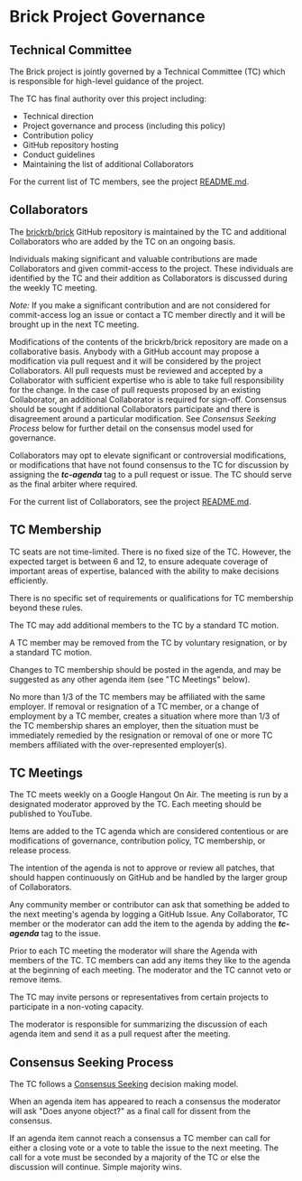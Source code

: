 # Brick Project Governance

## Technical Committee

The Brick project is jointly governed by a Technical Committee (TC)
which is responsible for high-level guidance of the project.

The TC has final authority over this project including:

* Technical direction
* Project governance and process (including this policy)
* Contribution policy
* GitHub repository hosting
* Conduct guidelines
* Maintaining the list of additional Collaborators

For the current list of TC members, see the project
[README.md](README.md#current-project-team-members).

## Collaborators

The [brickrb/brick](https://github.com/brickrb/brick) GitHub repository is
maintained by the TC and additional Collaborators who are added by the
TC on an ongoing basis.

Individuals making significant and valuable contributions are made
Collaborators and given commit-access to the project. These
individuals are identified by the TC and their addition as
Collaborators is discussed during the weekly TC meeting.

_Note:_ If you make a significant contribution and are not considered
for commit-access log an issue or contact a TC member directly and it
will be brought up in the next TC meeting.

Modifications of the contents of the brickrb/brick repository are made on
a collaborative basis. Anybody with a GitHub account may propose a
modification via pull request and it will be considered by the project
Collaborators. All pull requests must be reviewed and accepted by a
Collaborator with sufficient expertise who is able to take full
responsibility for the change. In the case of pull requests proposed
by an existing Collaborator, an additional Collaborator is required
for sign-off. Consensus should be sought if additional Collaborators
participate and there is disagreement around a particular
modification. See _Consensus Seeking Process_ below for further detail
on the consensus model used for governance.

Collaborators may opt to elevate significant or controversial
modifications, or modifications that have not found consensus to the
TC for discussion by assigning the ***tc-agenda*** tag to a pull
request or issue. The TC should serve as the final arbiter where
required.

For the current list of Collaborators, see the project
[README.md](README.md#current-project-team-members).

## TC Membership

TC seats are not time-limited.  There is no fixed size of the TC.
However, the expected target is between 6 and 12, to ensure adequate
coverage of important areas of expertise, balanced with the ability to
make decisions efficiently.

There is no specific set of requirements or qualifications for TC
membership beyond these rules.

The TC may add additional members to the TC by a standard TC motion.

A TC member may be removed from the TC by voluntary resignation, or by
a standard TC motion.

Changes to TC membership should be posted in the agenda, and may be
suggested as any other agenda item (see "TC Meetings" below).

No more than 1/3 of the TC members may be affiliated with the same
employer.  If removal or resignation of a TC member, or a change of
employment by a TC member, creates a situation where more than 1/3 of
the TC membership shares an employer, then the situation must be
immediately remedied by the resignation or removal of one or more TC
members affiliated with the over-represented employer(s).

## TC Meetings

The TC meets weekly on a Google Hangout On Air. The meeting is run by
a designated moderator approved by the TC. Each meeting should be
published to YouTube.

Items are added to the TC agenda which are considered contentious or
are modifications of governance, contribution policy, TC membership,
or release process.

The intention of the agenda is not to approve or review all patches,
that should happen continuously on GitHub and be handled by the larger
group of Collaborators.

Any community member or contributor can ask that something be added to
the next meeting's agenda by logging a GitHub Issue. Any Collaborator,
TC member or the moderator can add the item to the agenda by adding
the ***tc-agenda*** tag to the issue.

Prior to each TC meeting the moderator will share the Agenda with
members of the TC. TC members can add any items they like to the
agenda at the beginning of each meeting. The moderator and the TC
cannot veto or remove items.

The TC may invite persons or representatives from certain projects to
participate in a non-voting capacity.

The moderator is responsible for summarizing the discussion of each
agenda item and send it as a pull request after the meeting.

## Consensus Seeking Process

The TC follows a
[Consensus Seeking](http://en.wikipedia.org/wiki/Consensus-seeking_decision-making)
decision making model.

When an agenda item has appeared to reach a consensus the moderator
will ask "Does anyone object?" as a final call for dissent from the
consensus.

If an agenda item cannot reach a consensus a TC member can call for
either a closing vote or a vote to table the issue to the next
meeting. The call for a vote must be seconded by a majority of the TC
or else the discussion will continue. Simple majority wins.